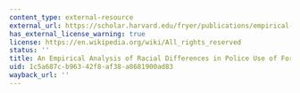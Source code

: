 ```yaml
---
content_type: external-resource
external_url: https://scholar.harvard.edu/fryer/publications/empirical-analysis-racial-differences-police-use-force
has_external_license_warning: true
license: https://en.wikipedia.org/wiki/All_rights_reserved
status: ''
title: An Empirical Analysis of Racial Differences in Police Use of Force
uid: 1c5a687c-b963-42f8-af38-a8681900ad83
wayback_url: ''
---
```

